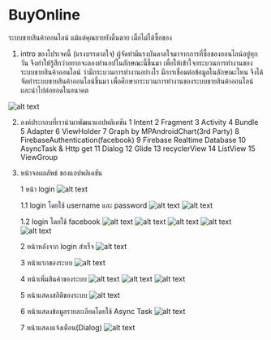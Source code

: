 # BuyOnline
ระบบขายสินค้าออนไลน์ แม้แต่คุณยายยังดิ้นตาย เมื่อไม่ได้ซื้อของ


1. intro ของโปรเจคนี้ (แรงบรรดาลใจ)
   ผู้จัดทำมีแรงบันดาลใจมาจากการที่ซื้อของออนไลน์อยู่ทุกวัน จึงทำให้รู้สึกว่าอยากจะลองทำแอปในลักษณะนี้ขึ้นมา
เพื่อให้เข้าใจกระบวนการทำงานของระบบขายสินค้าออนไลน์ ว่ามีกระบวนการทำงานอย่างไร มีการเชื่อมต่อข้อมูลในลักษณะไหน
จึงได้จัดทำระบบขายสินค้าออนไลน์ขึ้นมา เพื่อศึกษากระบวนการทำงานของระบบขายสินค้าออนไลน์ และนำไปต่อยอดในอนาคต

![alt text](https://blog.sogoodweb.com/upload/510/36vmZtLAEC.png)

2. องค์ประกอบที่เรานำมาพัฒนาแอปพลิเคชัน
   1 Intent
   2 Fragment
   3 Activity
   4 Bundle
   5 Adapter
   6 ViewHolder
   7 Graph by MPAndroidChart(3rd Party)
   8 FirebaseAuthentication(facebook)
   9 Firebase Realtime Database
   10 AsyncTask & Http get
   11 Dialog
   12 Glide
   13 recyclerView
   14 ListView
   15 ViewGroup
   
3. หน้าจอผลลัพธ์ ของแอปพลิเคชัน

   1 หน้า login
   ![alt text](https://i.postimg.cc/zBszRqSP/5.png)
   
   1.1 login โดยใช้ username และ password
   ![alt text](https://i.postimg.cc/Z56vjDDQ/6.png)
   ![alt text](https://i.postimg.cc/7ZbwZCSn/7.png)
   
   1.2 login โดยใช้ facebook
   ![alt text](https://i.postimg.cc/13MBJtd2/8.png)
   ![alt text](https://i.postimg.cc/gcqZv7QB/9.png)
   ![alt text](https://i.postimg.cc/brKWYJP3/10.png)
   ![alt text](https://i.postimg.cc/TPztWsF3/11.png)
   ![alt text](https://i.postimg.cc/8kKrKvkh/12.png)
   
   2 หน้าหลังจาก login สำเร็จ
   ![alt text](https://i.postimg.cc/wTjnzCdC/13.png)
   
   3 หน้าแรกของระบบ
   ![alt text](https://i.postimg.cc/TwhtyDRf/14.png)
   
   4 หน้าเพิ่มสินค้าของระบบ
   ![alt text](https://i.postimg.cc/1Rv91xdF/15.png)
   ![alt text](https://i.postimg.cc/ZqYSMVLH/16.png)
   ![alt text](https://i.postimg.cc/SxFQD651/17.png)
   
   5 หน้าแสดงสถิติของระบบ
   ![alt text](https://i.postimg.cc/d0dJdL4P/18.png)
   
   6 หน้าแสดงข้อมูลรายละเอียดโดยใช้ Async Task 
   ![alt text](https://i.postimg.cc/SKbwBV73/19.png)
   
   7 หน้าแสดงแจ้งเตือน(Dialog)
   ![alt text](https://i.postimg.cc/6QzYMhHd/20.png)
   
